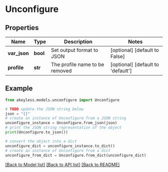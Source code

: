 # Unconfigure


## Properties

Name | Type | Description | Notes
------------ | ------------- | ------------- | -------------
**var_json** | **bool** | Set output format to JSON | [optional] [default to False]
**profile** | **str** | The profile name to be removed | [optional] [default to 'default']

## Example

```python
from akeyless.models.unconfigure import Unconfigure

# TODO update the JSON string below
json = "{}"
# create an instance of Unconfigure from a JSON string
unconfigure_instance = Unconfigure.from_json(json)
# print the JSON string representation of the object
print(Unconfigure.to_json())

# convert the object into a dict
unconfigure_dict = unconfigure_instance.to_dict()
# create an instance of Unconfigure from a dict
unconfigure_from_dict = Unconfigure.from_dict(unconfigure_dict)
```
[[Back to Model list]](../README.md#documentation-for-models) [[Back to API list]](../README.md#documentation-for-api-endpoints) [[Back to README]](../README.md)


